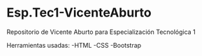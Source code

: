 # Esp.Tec1-VicenteAburto
Repositorio de Vicente Aburto para Especialización Tecnológica 1

Herramientas usadas:
-HTML
-CSS
-Bootstrap
